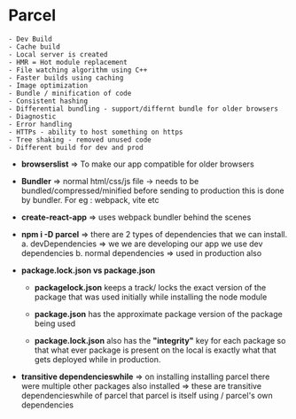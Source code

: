 # Parcel 
    - Dev Build
    - Cache build
    - Local server is created
    - HMR = Hot module replacement
    - File watching algorithm using C++ 
    - Faster builds using caching
    - Image optimization
    - Bundle / minification of code
    - Consistent hashing
    - Differential bundling - support/differnt bundle for older browsers
    - Diagnostic
    - Error handling
    - HTTPs - ability to host something on https
    - Tree shaking - removed unused code
    - Different build for dev and prod

- **browserslist** => To make our app compatible for older browsers

- **Bundler** => normal html/css/js file -> needs to be bundled/compressed/minified before sending to production this is done by bundler. For eg : webpack, vite etc

- **create-react-app** => uses webpack bundler behind the scenes

- **npm i -D parcel** => there are 2 types of dependencies that we can install. 
    a. devDependencies => we we are developing our app we use dev dependencies
    b. normal dependencies => used in production also

- **package.lock.json vs package.json** 
    - **packagelock.json** keeps a track/ locks the exact version of the package that was used initially while installing the node module

    - **package.json** has the approximate package version of the package being used

    - **package.lock.json** also has the **"integrity"** key for each package so that what ever package is present on the local is exactly what that gets deployed while in production.

- **transitive dependencieswhile** => on installing installing parcel there were multiple other packages also installed => these are transitive dependencieswhile of parcel that parcel is itself using / parcel's own dependencies






